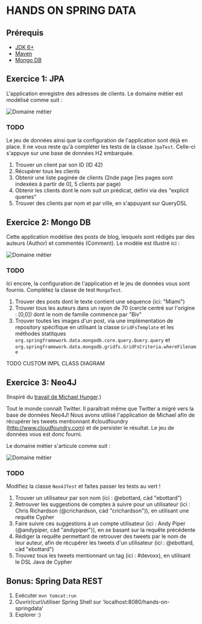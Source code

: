 # HANDS ON SPRING DATA

## Prérequis

 * [JDK 6+](http://www.oracle.com/technetwork/java/javase/downloads/index.html)
 * [Maven](http://maven.apache.org/download.html)
 * [Mongo DB](http://www.mongodb.org/downloads)

## Exercice 1: JPA

L'application enregistre des adresses de clients.
Le domaine métier est modélisé comme suit :

![Domaine métier](https://raw.github.com/ericbottard/hands-on-spring-data/master/src/etc/doc/diagram-customers.png)


### TODO

Le jeu de données ainsi que la configuration de l'application sont déjà en place.
Il ne vous reste qu'à compléter les tests de la classe `JpaTest`. Celle-ci s'appuye sur une base de données H2 embarquée.

   1. Trouver un client par son ID (ID 42)
   1. Récupérer tous les clients
   1. Obtenir une liste paginée de clients (2nde page [les pages sont indexées à partir de 0], 5 clients par page)
   1. Obtenir les clients dont le nom suit un prédicat, défini via des "explicit queries"
   1. Trouver des clients par nom et par ville, en s'appuyant sur QueryDSL

## Exercice 2: Mongo DB

Cette application modélise des posts de blog, lesquels sont rédigés par des auteurs (Author) et commentés (Comment).
Le modèle est illustré ici :

![Domaine métier](https://raw.github.com/ericbottard/hands-on-spring-data/master/src/etc/doc/diagram-blog.png)


### TODO

Ici encore, la configuration de l'application et le jeu de données vous sont fournis.
Complétez la classe de test `MongoTest`.

   1. Trouver des posts dont le texte contient une séquence (ici: "Miami")
   1. Trouver tous les auteurs dans un rayon de 70 (cercle centré sur l'origine : [0,0]) dont le nom de famille commence par "Biv"
   1. Trouver toutes les images d'un post, via une implémentation de repository spécifique
   en utilisant la classe `GridFsTemplate` et les méthodes statitques `org.springframework.data.mongodb.core.query.Query.query` et
   `org.springframework.data.mongodb.gridfs.GridFsCriteria.whereFilename`

TODO CUSTOM IMPL CLASS DIAGRAM

## Exercice 3: Neo4J

(Inspiré du [travail de Michael Hunger](https://github.com/jexp/sdn-twitter-graph).)

Tout le monde connaît Twitter. Il paraîtrait même que Twitter a migré vers la base de données Neo4J! 
Nous avons utilisé l'application de Michael afin de récupérer les tweets mentionnant #cloudfoundry (http://www.cloudfoundry.com) et de persister le résultat. Le jeu de données vous est donc fourni.

Le domaine métier s'articule comme suit :

![Domaine métier](https://raw.github.com/ericbottard/hands-on-spring-data/master/src/etc/doc/diagram-tweets.png)


### TODO

Modifiez la classe `Neo4JTest` et faites passer les tests au vert !

   1. Trouver un utilisateur par son nom (ici : @ebottard, càd "ebottard")
   1. Retrouver les suggestions de comptes à suivre pour un utilisateur (ici : Chris Richardson (@crichardson, càd "crichardson")), en utilisant une requête Cypher
   1. Faire suivre ces suggestions à un compte utilisateur (ici : Andy Piper (@andypiper, càd "andypiper")), en se basant sur la requête précédente
   1. Rédiger la requête permettant de retrouver des tweets par le nom de leur auteur, afin de récupérer les tweets d'un utilisateur (ici : @ebottard, càd "ebottard")
   1. Trouvez tous les tweets mentionnant un tag (ici : #devoxx), en utilisant le DSL Java de Cypher



## Bonus: Spring Data REST

   1. Exécuter `mvn tomcat:run`
   1. Ouvrir/curl/utiliser Spring Shell sur 'localhost:8080/hands-on-springdata'
   1. Explorer :)
